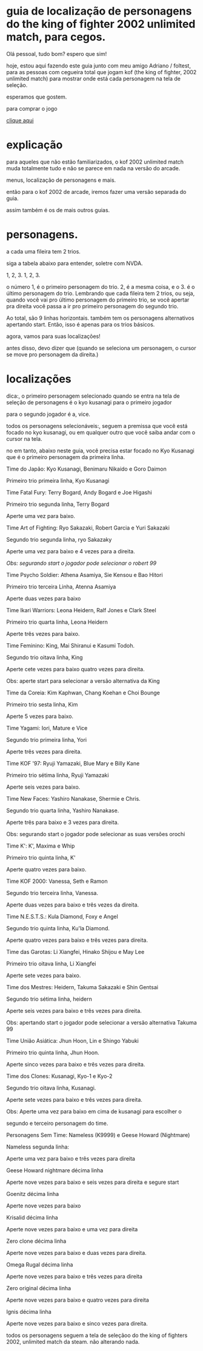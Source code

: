 ﻿# guia de localização de personagens do the king of fighter 2002 unlimited match, para cegos.

Olá pessoal, tudo bom? espero que sim!

hoje, estou aqui fazendo este guia junto com meu amigo Adriano / foltest, para as pessoas com cegueira total que jogam kof (the king of fighter, 2002 unlimited match)  para mostrar onde está cada personagem na tela de seleção.


esperamos que gostem.


para comprar o jogo


 [clique aqui](https://store.steampowered.com/app/222440/THE_KING_OF_FIGHTERS_2002_UNLIMITED_MATCH/?l=portuguese)


# explicação


para aqueles que não estão familiarizados, o kof 2002 unlimited match muda totalmente tudo  e não se parece em nada na versão do arcade.


menus, localização de personagens e mais.

então para o kof 2002 de arcade, iremos fazer uma versão separada do guia.


assim também é os de mais outros guias.


# personagens.


a cada uma fileira  tem 2 trios.

siga a tabela abaixo para entender, soletre com NVDA.


1, 2, 3.   1, 2, 3.


o número 1, é o primeiro personagem do trio. 2, é a mesma coisa, e o 3. é o último personagem do trio. Lembrando que cada fileira tem 2 trios, ou seja, quando você vai pro último personagem do primeiro trio, se você apertar pra direita você passa a ir pro primeiro personagem do segundo trio.


Ao total, são 9 linhas horizontais. também tem os personagens alternativos apertando start. Então, isso é apenas para os trios básicos.


agora, vamos para suas localizações!



antes disso, devo dizer que (quando se seleciona um personagem, o cursor se move pro personagem da direita.)


# localizações 


dica:, o primeiro personagem selecionado quando se entra na tela de seleção de personagens é o kyo kusanagi para o primeiro jogador


para o segundo jogador é a,  vice.

todos os personagens selecionáveis:, seguem a premissa que você está focado no kyo kusanagi, ou em qualquer outro que você saiba andar com o cursor na tela.


no em tanto, abaixo neste guia, você precisa estar focado no Kyo Kusanagi que é o primeiro personagem da primeira linha.


Time do Japão: Kyo Kusanagi, Benimaru Nikaido e Goro Daimon


Primeiro trio primeira linha, Kyo Kusanagi


Time Fatal Fury: Terry Bogard, Andy Bogard e Joe Higashi


Primeiro trio segunda linha, Terry Bogard


Aperte uma vez para baixo.


Time Art of Fighting: Ryo Sakazaki, Robert Garcia e Yuri Sakazaki


Segundo trio segunda linha, ryo Sakazaky


Aperte uma vez para baixo e 4 vezes para a direita.


*Obs: segurando start o jogador pode selecionar o robert 99*


Time Psycho Soldier: Athena Asamiya, Sie Kensou e Bao Hitori


Primeiro trio terceira Linha, Atenna Asamiya


Aperte duas vezes para baixo


Time Ikari Warriors: Leona Heidern, Ralf Jones e Clark Steel


Primeiro trio quarta linha, Leona Heidern


Aperte três vezes para baixo.


Time Feminino: King, Mai Shiranui e Kasumi Todoh.


Segundo trio oitava linha, King


Aperte cete vezes para baixo quatro vezes para direita.


Obs: aperte start para selecionar a versão alternativa da King


Time da Coreia: Kim Kaphwan, Chang Koehan e Choi Bounge


Primeiro trio sesta linha, Kim


Aperte 5 vezes para baixo.


Time Yagami: Iori, Mature e Vice


Segundo trio primeira linha, Yori


Aperte três vezes para direita.


Time KOF '97: Ryuji Yamazaki, Blue Mary e Billy Kane


Primeiro trio sétima linha, Ryuji Yamazaki


Aperte seis vezes para baixo.


Time New Faces: Yashiro Nanakase, Shermie e Chris.


Segundo trio quarta linha, Yashiro Nanakase.


Aperte três para baixo e 3 vezes para direita.


Obs: segurando start o jogador pode selecionar as suas versões orochi


Time K': K', Maxima e Whip


Primeiro trio quinta linha, K'


Aperte quatro vezes para baixo.


Time KOF 2000: Vanessa, Seth e Ramon


Segundo trio terceira linha, Vanessa.


Aperte duas vezes para baixo e três vezes da direita.


Time N.E.S.T.S.: Kula Diamond, Foxy e Angel


Segundo trio quinta linha, Ku'la Diamond.


Aperte quatro vezes para baixo e três vezes para direita.


Time das Garotas: Li Xiangfei, Hinako Shijou e May Lee


Primeiro trio oitava linha, Li Xiangfei


Aperte sete vezes para baixo.


Time dos Mestres: Heidern, Takuma Sakazaki e Shin Gentsai


Segundo trio sétima linha, heidern


Aperte seis vezes para baixo e três vezes para direita.


Obs: apertando start o jogador pode selecionar a versão alternativa Takuma 99


Time União Asiática: Jhun Hoon, Lin e Shingo Yabuki


Primeiro trio quinta linha, Jhun Hoon.


Aperte sinco vezes para baixo e três vezes para direita.


Time dos Clones: Kusanagi, Kyo-1 e Kyo-2


Segundo trio oitava linha, Kusanagi.


Aperte sete vezes para baixo e três vezes para direita.


Obs: Aperte uma vez para baixo em cima de kusanagi para escolher o


segundo e terceiro personagem do time.


Personagens Sem Time: Nameless (K9999) e Geese Howard (Nightmare)


Nameless segunda linha:


Aperte uma vez para baixo e três vezes para direita


Geese Howard nightmare décima linha


Aperte nove vezes para baixo e seis vezes para direita e segure start


Goenitz décima linha


Aperte nove vezes para baixo


Krisalid décima linha


Aperte nove vezes para baixo e uma vez para direita


Zero clone décima linha


Aperte nove vezes para baixo e duas vezes para direita.


Omega Rugal décima linha


Aperte nove vezes para baixo e três vezes para direita


Zero original décima linha


Aperte nove vezes para baixo e quatro vezes para direita


Ignis décima linha


Aperte nove vezes para baixo e sinco vezes para direita.


todos os personagens seguem a tela de seleçãoo do the king of fighters 2002, unlimited match da steam. não alterando nada.
